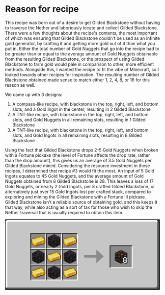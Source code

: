 # Reason for recipe

This recipe was born out of a desire to get Gilded Blackstone without having to traverse the Nether and laboriously locate and collect Gilded Blackstone.
There were a few thoughts about the recipe's contents, the most important of which was ensuring that Gilded Blackstone couldn't be used as an infinite gold generator, by crafting it and getting more gold out of it than what you put in.
Either the total number of Gold Nuggets that go into the recipe had to be greater than or equal to the average amount of Gold Nuggets obtainable from the resulting Gilded Blackstone, or the prospect of using Gilded Blackstone to farm gold would pale in comparison to other, more efficient methods. Alongside this, I wanted the recipe to fit the vibe of Minecraft, so I looked towards other recipes for inspiration. The resulting number of Gilded Blackstone obtained made sense to match either 1, 2, 4, 8, or 16 for this reason as well.

We came up with 3 designs:
1. A compass-like recipe, with blackstone in the top, right, left, and bottom slots, and a Gold Ingot in the center, resulting in 2 Gilded Blackstone
2. A TNT-like recipe, with blackstone in the top, right, left, and bottom slots, and Gold Nuggets in all remaining slots, resulting in 1 Gilded Blackstone
3. A TNT-like recipe, with blackstone in the top, right, left, and bottom slots, and Gold Ingots in all remaining slots, resulting in 8 Gilded Blackstone

Using the fact that Gilded Blackstone drops 2-5 Gold Nuggets when broken with a Fortune pickaxe (the level of Fortune affects the drop rate, rather than the drop amount), this gives us an average of 3.5 Gold Nuggets per Gilded Blackstone mined. Considering the resource investment in these recipes, I determined that recipe #3 would fit the most. An input of 5 Gold Ingots equates to 45 Gold Nuggets, and the average amount of Gold Nuggets obtained from 8 Gilded Blackstone is 28. This leaves a loss of 17 Gold Nuggets, or nearly 2 Gold Ingots, per 8 crafted Gilded Blackstone, or alternatively just over 15 Gold Ingots lost per crafted stack, compared to exploring and mining the Gilded Blackstone with a Fortune III pickaxe. Gilded Blackstone isn't a reliable source of obtaining gold, and this keeps it that way, while also acting as a sort of tax for those who wish to skip the Nether traversal that is usually required to obtain this item.

![Craftable Gilded Blackstone Recipe](/media/crafting-tweaks/images/craftable-gilded-blackstone-recipe.png)